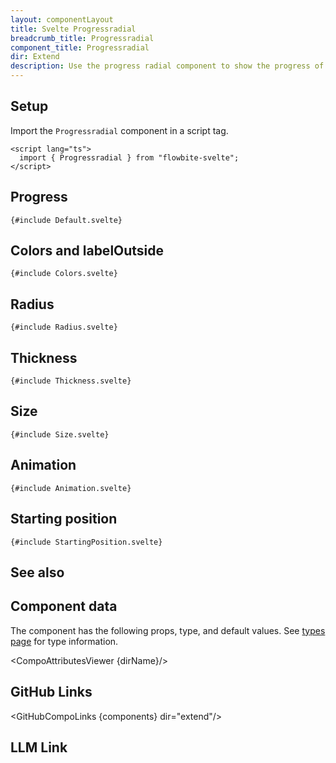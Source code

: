 ```yaml
---
layout: componentLayout
title: Svelte Progressradial
breadcrumb_title: Progressradial
component_title: Progressradial
dir: Extend
description: Use the progress radial component to show the progress of a process.
---
```


<script lang="ts">
  import {  TableProp, TableDefaultRow, CompoAttributesViewer, Seealso, GitHubCompoLinks, LlmLink } from '../../utils'
  import { P, A } from '$lib'
  const components = 'Progressradial'
  const dirName = "progress"
  const relatedLinks = ['/docs/components/progress','/docs/extend/progressradial' ]
</script>

## Setup

Import the `Progressradial` component in a script tag.

```svelte example hideOutput
<script lang="ts">
  import { Progressradial } from "flowbite-svelte";
</script>
```

## Progress

```svelte example class="grid grid-cols-2 sm:grid-cols-4"
{#include Default.svelte}
```

## Colors and labelOutside

```svelte example class="grid grid-cols-2 sm:grid-cols-4"
{#include Colors.svelte}
```

## Radius

```svelte example class="grid grid-cols-2 sm:grid-cols-4"
{#include Radius.svelte}
```

## Thickness

```svelte example class="grid grid-cols-2 sm:grid-cols-4"
{#include Thickness.svelte}
```

## Size

```svelte example class="grid grid-cols-2 sm:grid-cols-4"
{#include Size.svelte}
```

## Animation

```svelte example class="grid grid-cols-1"
{#include Animation.svelte}
```

## Starting position

```svelte example class="grid grid-cols-2 sm:grid-cols-4"
{#include StartingPosition.svelte}
```

## See also

<Seealso links={relatedLinks} />

## Component data

The component has the following props, type, and default values. See [types page](/docs/pages/typescript) for type information.

<CompoAttributesViewer {dirName}/>

## GitHub Links

<GitHubCompoLinks {components} dir="extend"/>

## LLM Link

<LlmLink />